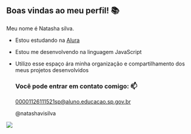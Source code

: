 ## Boas vindas ao meu perfil! 📚

Meu nome é Natasha silva.

- Estou estudando na [Alura](https://www.alura.com.nr)
- Estou me desenvolvendo na linguagem JavaScript
- Utilizo esse espaço ára minha organização e compartilhamento dos meus projetos desenvolvidos

  ### Você pode entrar em contato comigo: 📫

  00001126111521sp@aluno.educacao.sp.gov.br
  
  @natashavisilva

![](https://media1.tenor.com/m/GNLzIn0aMDoAAAAC/im-watching-you-kitty.gif)
  
